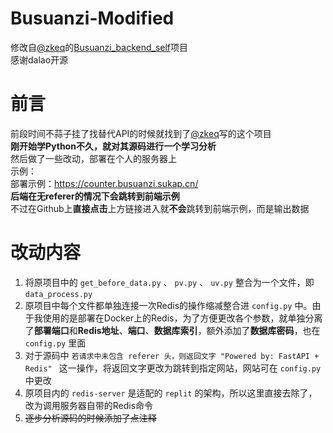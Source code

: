 # Busuanzi-Modified

修改自[@zkeq](https://github.com/zkeq)的[Busuanzi_backend_self](https://github.com/zkeq/Busuanzi_backend_self)项目  
感谢dalao开源

# 前言
前段时间不蒜子挂了找替代API的时候就找到了[@zkeq](https://github.com/zkeq)写的这个项目  
**刚开始学Python不久，就对其源码进行一个学习分析**  
然后做了一些改动，部署在个人的服务器上  
示例：  
部署示例：<https://counter.busuanzi.sukap.cn/>  
**后端在无referer的情况下会跳转到前端示例**  
不过在Github上**直接点击**上方链接进入就**不会**跳转到前端示例，而是输出数据

# 改动内容

1. 将原项目中的 ``get_before_data.py`` 、 ``pv.py`` 、 ``uv.py`` 整合为一个文件，即 ``data_process.py``
2. 原项目中每个文件都单独连接一次Redis的操作缩减整合进 ``config.py`` 中。由于我使用的是部署在Docker上的Redis，为了方便更改各个参数，就单独分离了**部署端口**和**Redis地址**、**端口**、**数据库索引**，额外添加了**数据库密码**，也在 ``config.py`` 里面
3. 对于源码中 ``若请求中未包含 referer 头，则返回文字 "Powered by: FastAPI + Redis" `` 这一操作，将返回文字更改为跳转到指定网站，网站可在 ``config.py`` 中更改
4. 原项目内的 ``redis-server`` 是适配的 ``replit`` 的架构，所以这里直接去除了，改为调用服务器自带的Redis命令
5. ~~逐步分析源码的时候添加了点注释~~
